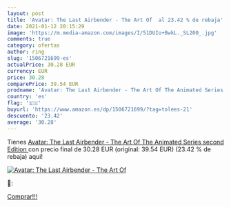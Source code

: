 ```yaml
---
layout: post
title: 'Avatar: The Last Airbender - The Art Of  al 23.42 % de rebaja'
date: 2021-01-12 20:15:29
image: 'https://m.media-amazon.com/images/I/51DUIo+BwkL._SL200_.jpg'
comments: true
category: ofertas
author: ring
slug: '1506721699-es'
actualPrice: 30.28 EUR
currency: EUR
price: 30.28
comparePrice: 39.54 EUR
prodname: 'Avatar: The Last Airbender - The Art Of The Animated Series  second Edition '
country: 'es'
flag: '🇪🇸'
buyurl: 'https://www.amazon.es/dp/1506721699/?tag=tolees-21'
descuento: '23.42'
average: '30.28'
---
```


Tienes [Avatar: The Last Airbender - The Art Of The Animated Series  second Edition ](https://www.amazon.es/dp/1506721699/?tag=tolees-21) con precio final de  30.28 EUR (original: 39.54 EUR) (23.42 %  de rebaja) aqui!

[![Avatar: The Last Airbender - The Art Of ](https://m.media-amazon.com/images/I/51DUIo+BwkL._SL200_.jpg)](https://www.amazon.es/dp/1506721699/?tag=tolees-21)

🔎:


[Comprar!!!](https://www.amazon.es/dp/1506721699/?tag=tolees-21)

